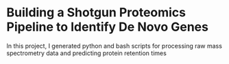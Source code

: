 # Building a Shotgun Proteomics Pipeline to Identify De Novo Genes

In this project, I generated python and bash scripts for processing raw mass spectrometry data and predicting protein retention times
